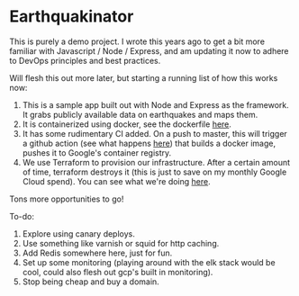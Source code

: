# Earthquakinator

This is purely a demo project. I wrote this years ago to get a bit more familiar with Javascript / Node / Express, and am updating it now to adhere to DevOps principles and best practices.

Will flesh this out more later, but starting a running list of how this works now:

1. This is a sample app built out with Node and Express as the framework. It grabs publicly available data on earthquakes and maps them.
2. It is containerized using docker, see the dockerfile [here](https://github.com/LucasServare/Earthquakinator/blob/master/Dockerfile).
3. It has some rudimentary CI added. On a push to master, this will trigger a github action (see what happens [here](https://github.com/LucasServare/Earthquakinator/blob/master/.github/workflows/deploy_to_production.yaml)) that builds a docker image, pushes it to Google's container registry.
4. We use Terraform to provision our infrastructure. After a certain amount of time, terraform destroys it (this is just to save on my monthly Google Cloud spend). You can see what we're doing [here](https://github.com/LucasServare/Earthquakinator/tree/master/terraform).

Tons more opportunities to go!

To-do:

1. Explore using canary deploys.
2. Use something like varnish or squid for http caching.
3. Add Redis somewhere here, just for fun.
4. Set up some monitoring (playing around with the elk stack would be cool, could also flesh out gcp's built in monitoring).
5. Stop being cheap and buy a domain.
